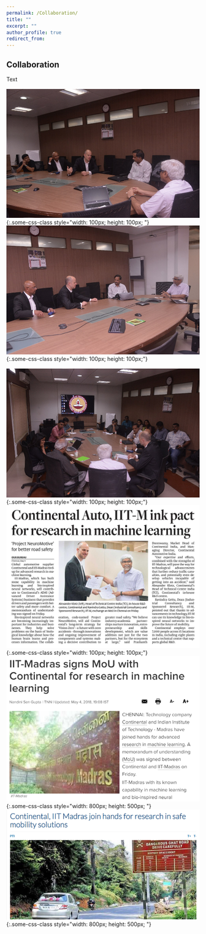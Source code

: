 ```yaml
---
permalink: /Collaboration/
title: ""
excerpt: ""
author_profile: true
redirect_from: 
---
```

## Collaboration
Text
<br><br>
![test](1.jpg){:.some-css-class style="width: 100px; height: 100px; "} 
&nbsp;&nbsp;&nbsp;&nbsp;&nbsp;&nbsp;&nbsp;&nbsp;&nbsp;&nbsp;&nbsp;&nbsp;&nbsp;&nbsp;
![test](2.jpg){:.some-css-class style="width: 100px; height: 100px;"}
<br><br>
![test](3.jpg){:.some-css-class style="width: 100px; height: 100px;"}
![test](4.jpg){:.some-css-class style="width: 100px; height: 100px;"}
![test](a.png){:.some-css-class style="width: 800px; height: 500px; "} 
![test](b.png){:.some-css-class style="width: 800px; height: 500px; "}


